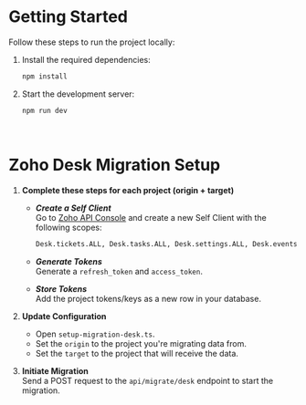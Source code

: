 # Getting Started

Follow these steps to run the project locally:

1. Install the required dependencies:

   ```bash
   npm install
   ```

2. Start the development server:

   ```bash
   npm run dev
   ```

<br />

# Zoho Desk Migration Setup

1. **Complete these steps for each project (origin + target)**

   - ***Create a Self Client***  
   Go to [Zoho API Console](https://api-console.zoho.com/) and create a new Self Client with the following scopes:  
      ```bash
      Desk.tickets.ALL, Desk.tasks.ALL, Desk.settings.ALL, Desk.events.ALL, Desk.search.READ, Desk.contacts.ALL
      ```

   - ***Generate Tokens***  
   Generate a `refresh_token` and `access_token`.

   - ***Store Tokens***  
   Add the project tokens/keys as a new row in your database.

2. **Update Configuration**  
   - Open `setup-migration-desk.ts`.
   - Set the `origin` to the project you're migrating data from.
   - Set the `target` to the project that will receive the data.

3. **Initiate Migration**  
   Send a POST request to the `api/migrate/desk` endpoint to start the migration.


